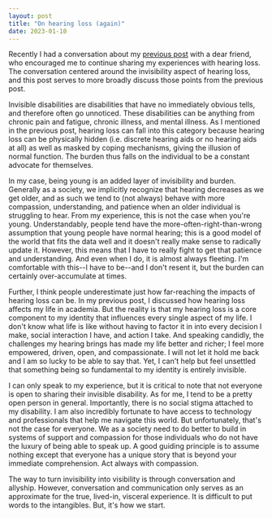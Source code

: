 ```yaml
---
layout: post
title: "On hearing loss (again)"
date: 2023-01-10
---
```


Recently I had a conversation about my [previous post](/blog/2020/on-hearing-loss/) with a dear friend, who encouraged me to continue sharing my experiences with hearing loss. The conversation centered around the invisibility aspect of hearing loss, and this post serves to more broadly discuss those points from the previous post. 

Invisible disabilities are disabilities that have no immediately obvious tells, and therefore often go unnoticed. These disabilities can be anything from chronic pain and fatigue, chronic illness, and mental illness. As I mentioned in the previous post, hearing loss can fall into this category because hearing loss can be physically hidden (i.e. discrete hearing aids or no hearing aids at all) as well as masked by coping mechanisms, giving the illusion of normal function. The burden thus falls on the individual to be a constant advocate for themselves.

In my case, being young is an added layer of invisibility and burden. Generally as a society, we implicitly recognize that hearing decreases as we get older, and as such we tend to (not always) behave with more compassion, understanding, and patience when an older individual is struggling to hear. From my experience, this is not the case when you're young. Understandably, people tend have the more-often-right-than-wrong assumption that young people have normal hearing; this is a good model of the world that fits the data well and it doesn't really make sense to radically update it. However, this means that I have to really fight to get that patience and understanding. And even when I do, it is almost always fleeting. I'm comfortable with this--I have to be--and I don't resent it, but the burden can certainly over-accumulate at times.

Further, I think people underestimate just how far-reaching the impacts of hearing loss can be. In my previous post, I discussed how hearing loss affects my life in academia. But the reality is that my hearing loss is a core component to my identity that influences every single aspect of my life. I don't know what life is like without having to factor it in into every decision I make, social interaction I have, and action I take. And speaking candidly, the challenges my hearing brings has made my life better and richer; I feel more empowered, driven, open, and compassionate. I will not let it hold me back and I am so lucky to be able to say that. Yet, I can't help but feel unsettled that something being so fundamental to my identity is entirely invisible.

I can only speak to my experience, but it is critical to note that not everyone is open to sharing their invisible disability. As for me, I tend to be a pretty open person in general. Importantly, there is no social stigma attached to my disability. I am also incredibly fortunate to have access to technology and professionals that help me navigate this world. But unfortunately, that's not the case for everyone. We as a society need to do better to build in systems of support and compassion for those individuals who do not have the luxury of being able to speak up. A good guiding principle is to assume nothing except that everyone has a unique story that is beyond your immediate comprehension. Act always with compassion.

The way to turn invisibility into visibility is through conversation and allyship. However, conversation and communication only serves as an approximate for the true, lived-in, visceral experience. It is difficult to put words to the intangibles. But, it's how we start.

